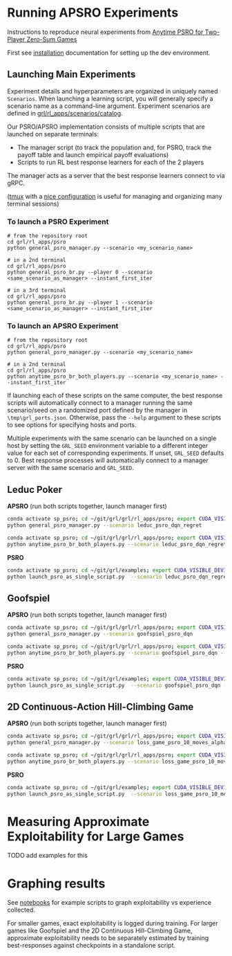 # Running APSRO Experiments

Instructions to reproduce neural experiments from [Anytime PSRO for Two-Player Zero-Sum Games](https://arxiv.org/abs/2201.07700)

First see [installation](/docs/install.md) documentation for setting up the dev environment.


## Launching Main Experiments

Experiment details and hyperparameters are organized in uniquely named `Scenarios`. When launching a learning script, you will generally specify a scenario name as a command-line argument. Experiment scenarios are defined in [grl/rl_apps/scenarios/catalog](/grl/rl_apps/scenarios/catalog).

Our PSRO/APSRO implementation consists of multiple scripts that are launched on separate terminals:
- The manager script (to track the population and, for PSRO, track the payoff table and launch empirical payoff evaluations)
- Scripts to run RL best response learners for each of the 2 players

The manager acts as a server that the best response learners connect to via gRPC.

([tmux](https://github.com/tmux/tmux/wiki) with a [nice configuration](https://github.com/gpakosz/.tmux) is useful for managing and organizing many terminal sessions)

### To launch a PSRO Experiment
```shell
# from the repository root
cd grl/rl_apps/psro
python general_psro_manager.py --scenario <my_scenario_name>
```
```shell
# in a 2nd terminal
cd grl/rl_apps/psro
python general_psro_br.py --player 0 --scenario <same_scenario_as_manager> --instant_first_iter
```
```shell
# in a 3rd terminal
cd grl/rl_apps/psro
python general_psro_br.py --player 1 --scenario <same_scenario_as_manager> --instant_first_iter
``` 

### To launch an APSRO Experiment
```shell
# from the repository root
cd grl/rl_apps/psro
python general_psro_manager.py --scenario <my_scenario_name>
```
```shell
# in a 2nd terminal
cd grl/rl_apps/psro
python anytime_psro_br_both_players.py --scenario <my_scenario_name> --instant_first_iter
```



If launching each of these scripts on the same computer, the best response scripts will automatically connect to a manager running the same scenario/seed  on a randomized port defined by the manager in `\tmp\grl_ports.json`. Otherwise, pass the `--help` argument to these scripts to see options for specifying hosts and ports. 

Multiple experiments with the same scenario can be launched on a single host by setting the `GRL_SEED` environment variable to a different integer value for each set of corresponding experiments. If unset, `GRL_SEED` defaults to 0. Best response processes will automatically connect to a manager server with the same scenario and `GRL_SEED`.


## Leduc Poker
**APSRO** (run both scripts together, launch manager first)
```bash
conda activate sp_psro; cd ~/git/grl/grl/rl_apps/psro; export CUDA_VISIBLE_DEVICES=
python general_psro_manager.py --scenario leduc_psro_dqn_regret
```
```bash
conda activate sp_psro; cd ~/git/grl/grl/rl_apps/psro; export CUDA_VISIBLE_DEVICES=
python anytime_psro_br_both_players.py --scenario leduc_psro_dqn_regret --instant_first_iter
```



**PSRO**
```bash
conda activate sp_psro; cd ~/git/grl/examples; export CUDA_VISIBLE_DEVICES=
python launch_psro_as_single_script.py  --scenario leduc_psro_dqn_regret --instant_first_iter
```


## Goofspiel
**APSRO** (run both scripts together, launch manager first)
```bash
conda activate sp_psro; cd ~/git/grl/grl/rl_apps/psro; export CUDA_VISIBLE_DEVICES=
python general_psro_manager.py --scenario goofspiel_psro_dqn
```
```bash
conda activate sp_psro; cd ~/git/grl/grl/rl_apps/psro; export CUDA_VISIBLE_DEVICES=
python anytime_psro_br_both_players.py --scenario goofspiel_psro_dqn --instant_first_iter
```


**PSRO**
```bash
conda activate sp_psro; cd ~/git/grl/examples; export CUDA_VISIBLE_DEVICES=
python launch_psro_as_single_script.py  --scenario goofspiel_psro_dqn --instant_first_iter
```


## 2D Continuous-Action Hill-Climbing Game
**APSRO** (run both scripts together, launch manager first)
```bash
conda activate sp_psro; cd ~/git/grl/grl/rl_apps/psro; export CUDA_VISIBLE_DEVICES=
python general_psro_manager.py --scenario loss_game_psro_10_moves_alpha_2.7
```
```bash
conda activate sp_psro; cd ~/git/grl/grl/rl_apps/psro; export CUDA_VISIBLE_DEVICES=
python anytime_psro_br_both_players.py --scenario loss_game_psro_10_moves_alpha_2.7 --instant_first_iter
```

**PSRO**
```bash
conda activate sp_psro; cd ~/git/grl/examples; export CUDA_VISIBLE_DEVICES=
python launch_psro_as_single_script.py  --scenario loss_game_psro_10_moves_alpha_2.7 --instant_first_iter
```


# Measuring Approximate Exploitability for Large Games
TODO add examples for this

# Graphing results 
See [notebooks](/notebooks) for example scripts to graph exploitability vs experience collected. 

For smaller games, exact exploitability is logged during training. For larger games like Goofspiel and the 2D Continuous Hill-Climbing Game, approximate exploitability needs to be separately estimated by training best-responses against checkpoints in a standalone script. 
